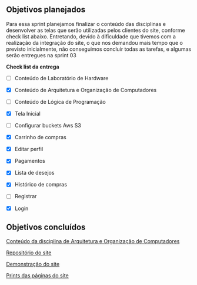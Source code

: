 ## Objetivos planejados

Para essa sprint planejamos finalizar o conteúdo das disciplinas e desenvolver as telas que serão utilizadas pelos clientes do site, conforme check list abaixo. Entretando, devido à dificuldade que tivemos com a realização da integração do site, o que nos demandou mais tempo que o previsto inicialmente,  não conseguimos concluir todas as tarefas, e algumas serão entregues na sprint 03

**Check list da entrega**

- [ ] Conteúdo de Laboratório de Hardware
- [x] Conteúdo de Arquitetura e Organização de Computadores
- [ ] Conteúdo de Lógica de Programação
- [x] Tela Inicial
- [ ] Configurar buckets Aws S3
- [x] Carrinho de compras
- [x] Editar perfil
- [x] Pagamentos 
- [x] Lista de desejos
- [x] Histórico de compras
- [ ] Registrar
- [x] Login


## Objetivos concluídos

[Conteúdo da disciplina de Arquitetura e Organização de Computadores](https://github.com/PI-Grupo-3/prot-tipo/tree/master/Conte%C3%BAdo%20das%20Disciplinas/Conte%C3%BAdo%20de%20AOC)

[Repositório do site](https://github.com/PI-Grupo-3/e-scholar)

[Demonstração do site](https://www.dropbox.com/s/pl5fuglov41w69w/E-SCHOLAR%20-%20Google%20Chrome%202020-11-08%2017-24-34_Trim.mp4?dl=0)

[Prints das páginas do site](https://github.com/PI-Grupo-3/prot-tipo/tree/master/src/Imagens%20do%20site)



